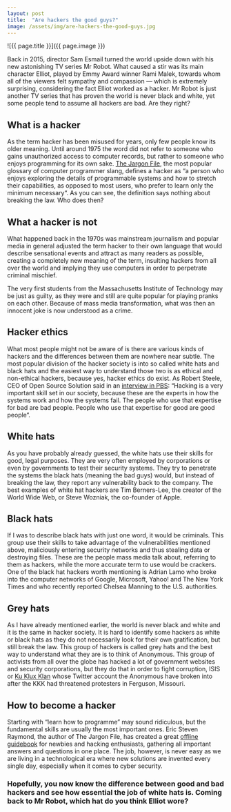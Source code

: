 ```yaml
---
layout: post
title:  "Are hackers the good guys?"
image: /assets/img/are-hackers-the-good-guys.jpg
---
```


![{{ page.title }}]({{ page.image }})

Back in 2015, director Sam Esmail turned the world upside down with his new astonishing TV series Mr Robot. What caused a stir was its main character Elliot, played by Emmy Award winner Rami Malek, towards whom all of the viewers felt sympathy and compassion — which is extremely surprising, considering the fact Elliot worked as a hacker. Mr Robot is just another TV series that has proven the world is never black and white, yet some people tend to assume all hackers are bad. Are they right?
 

## What is a hacker
As the term hacker has been misused for years, only few people know its older meaning. Until around 1975 the word did not refer to someone who gains unauthorized access to computer records, but rather to someone who enjoys programming for its own sake. [The Jargon File](http://catb.org/jargon/html/index.html), the most popular glossary of computer programmer slang, defines a hacker as “a person who enjoys exploring the details of programmable systems and how to stretch their capabilities, as opposed to most users, who prefer to learn only the minimum necessary“. As you can see, the definition says nothing about breaking the law. Who does then?
 

## What a hacker is not
What happened back in the 1970s was mainstream journalism and popular media in general adjusted the term hacker to their own language that would describe sensational events and attract as many readers as possible, creating a completely new meaning of the term, insulting hackers from all over the world and implying they use computers in order to perpetrate criminal mischief.

The very first students from the Massachusetts Institute of Technology may be just as guilty, as they were and still are quite popular for playing pranks on each other. Because of mass media transformation, what was then an innocent joke is now understood as a crime.
 

## Hacker ethics
What most people might not be aware of is there are various kinds of hackers and the differences between them are nowhere near subtle. The most popular division of the hacker society is into so called white hats and black hats and the easiest way to understand those two is as ethical and non-ethical hackers, because yes, hacker ethics do exist. As Robert Steele, CEO of Open Source Solution said in an [interview in PBS](https://www.pbs.org/wgbh/pages/frontline/shows/hackers/whoare/outlaws.html): “Hacking is a very important skill set in our society, because these are the experts in how the systems work and how the systems fail. The people who use that expertise for bad are bad people. People who use that expertise for good are good people“.
 

## White hats
As you have probably already guessed, the white hats use their skills for good, legal purposes. They are very often employed by corporations or even by governments to test their security systems. They try to penetrate the systems the black hats (meaning the bad guys) would, but instead of breaking the law, they report any vulnerability back to the company. The best examples of white hat hackers are Tim Berners-Lee, the creator of the World Wide Web, or Steve Wozniak, the co-founder of Apple.
 

## Black hats
If I was to describe black hats with just one word, it would be criminals. This group use their skills to take advantage of the vulnerabilities mentioned above, maliciously entering security networks and thus stealing data or destroying files. These are the people mass media talk about, referring to them as hackers, while the more accurate term to use would be crackers. One of the black hat hackers worth mentioning is Adrian Lamo who broke into the computer networks of Google, Microsoft, Yahoo! and The New York Times and who recently reported Chelsea Manning to the U.S. authorities.
 

## Grey hats
As I have already mentioned earlier, the world is never black and white and it is the same in hacker society. It is hard to identify some hackers as white or black hats as they do not necessarily look for their own gratification, but still break the law. This group of hackers is called grey hats and the best way to understand what they are is to think of Anonymous. This group of activists from all over the globe has hacked a lot of government websites and security corporations, but they do that in order to fight corruption, ISIS or [Ku Klux Klan](https://www.theguardian.com/technology/2014/nov/17/anonymous-takes-over-ku-klux-klans-twitter-account?CMP=fb_gu) whose Twitter account the Anonymous have broken into after the KKK had threatened protesters in Ferguson, Missouri.
 

## How to become a hacker
Starting with “learn how to programme” may sound ridiculous, but the fundamental skills are usually the most important ones. Eric Steven Raymond, the author of The Jargon File, has created a great [offline guidebook](http://catb.org/~esr/faqs/hacker-howto.html) for newbies and hacking enthusiasts, gathering all important answers and questions in one place. The job, however, is never easy as we are living in a technological era where new solutions are invented every single day, especially when it comes to cyber security.

### Hopefully, you now know the difference between good and bad hackers and see how essential the job of white hats is. Coming back to Mr Robot, which hat do you think Elliot wore?
